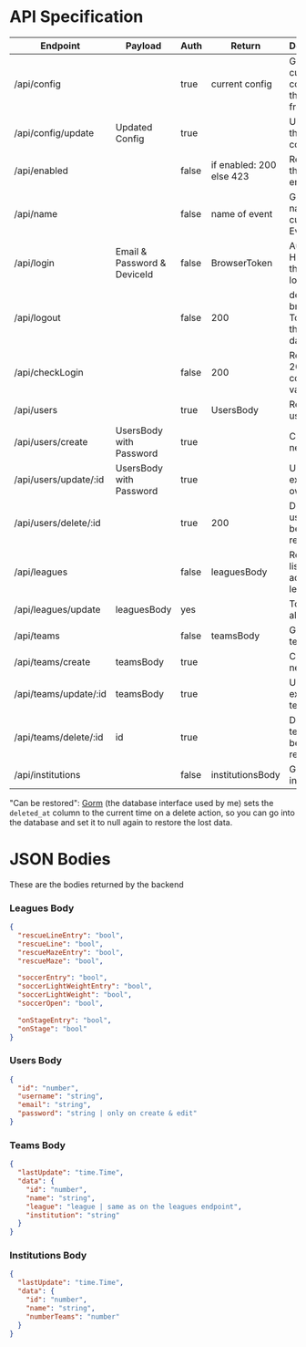 # API Specification

| Endpoint              | Payload                     | Auth  | Return                   | Description                                 |
|-----------------------|-----------------------------|-------|--------------------------|---------------------------------------------|
| /api/config           |                             | true  | current config           | Getting the current config for the frontend |
| /api/config/update    | Updated Config              | true  |                          | Updating the current config                 |
| /api/enabled          |                             | false | if enabled: 200 else 423 | Returns if the app is enabled               |
| /api/name             |                             | false | name of event            | Get the name of the current Event           |
| /api/login            | Email & Password & DeviceId | false | BrowserToken             | Auth Handler for the admin login            |
| /api/logout           |                             | false | 200                      | deletes the browser Token from the database |
| /api/checkLogin       |                             | false | 200                      | Returns 200, if the code is still valid     |
| /api/users            |                             | true  | UsersBody                | Returns all users                           |
| /api/users/create     | UsersBody with Password     | true  |                          | Create a new user                           |
| /api/users/update/:id | UsersBody with Password     | true  |                          | Update an existing owner                    |
| /api/users/delete/:id |                             | true  | 200                      | Delete a user (can be restored)             |
| /api/leagues          |                             | false | leaguesBody              | Returns a list of active leagues            |
| /api/leagues/update   | leaguesBody                 | yes   |                          | To update all leagues                       |
| /api/teams            |                             | false | teamsBody                | Get all teams                               |
| /api/teams/create     | teamsBody                   | true  |                          | Create a new team                           |
| /api/teams/update/:id | teamsBody                   | true  |                          | Update an existing team                     |
| /api/teams/delete/:id | id                          | true  |                          | Delete a team (can be restored)             |
| /api/institutions     |                             | false | institutionsBody         | Get all institutions                        |

"Can be restored": [Gorm](https://gorm.io/) (the database interface used by me) sets the `deleted_at` column to the current time on
a delete action, so you can go into the database and set it to null again to restore the lost data.

# JSON Bodies
These are the bodies returned by the backend

### Leagues Body
```json
{
  "rescueLineEntry": "bool",
  "rescueLine": "bool",
  "rescueMazeEntry": "bool",
  "rescueMaze": "bool",
  
  "soccerEntry": "bool",
  "soccerLightWeightEntry": "bool",
  "soccerLightWeight": "bool",
  "soccerOpen": "bool",
  
  "onStageEntry": "bool",
  "onStage": "bool"
}
```

### Users Body

````json
{
  "id": "number",
  "username": "string",
  "email": "string",
  "password": "string | only on create & edit"
}
````

### Teams Body

```json
{
  "lastUpdate": "time.Time",
  "data": {
    "id": "number",
    "name": "string",
    "league": "league | same as on the leagues endpoint",
    "institution": "string"
  }
}
```

### Institutions Body

```json
{
  "lastUpdate": "time.Time",
  "data": {
    "id": "number",
    "name": "string",
    "numberTeams": "number"
  }
}
```